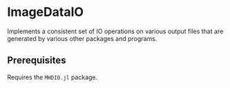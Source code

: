 # ImageDataIO

Implements a consistent set of IO operations on various output files
that are generated by various other packages and programs.

## Prerequisites

Requires the `MHDIO.jl` package.
